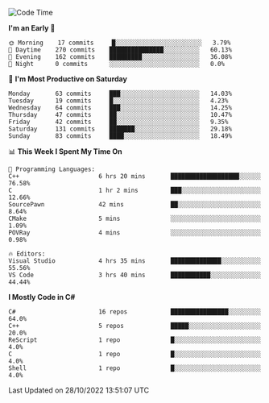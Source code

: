 <!--START_SECTION:waka-->
![Code Time](http://img.shields.io/badge/Code%20Time-878%20hrs%2038%20mins-blue)

**I'm an Early 🐤** 

```text
🌞 Morning    17 commits     █░░░░░░░░░░░░░░░░░░░░░░░░   3.79% 
🌆 Daytime    270 commits    ███████████████░░░░░░░░░░   60.13% 
🌃 Evening    162 commits    █████████░░░░░░░░░░░░░░░░   36.08% 
🌙 Night      0 commits      ░░░░░░░░░░░░░░░░░░░░░░░░░   0.0%

```
📅 **I'm Most Productive on Saturday** 

```text
Monday       63 commits     ███░░░░░░░░░░░░░░░░░░░░░░   14.03% 
Tuesday      19 commits     █░░░░░░░░░░░░░░░░░░░░░░░░   4.23% 
Wednesday    64 commits     ███░░░░░░░░░░░░░░░░░░░░░░   14.25% 
Thursday     47 commits     ██░░░░░░░░░░░░░░░░░░░░░░░   10.47% 
Friday       42 commits     ██░░░░░░░░░░░░░░░░░░░░░░░   9.35% 
Saturday     131 commits    ███████░░░░░░░░░░░░░░░░░░   29.18% 
Sunday       83 commits     ████░░░░░░░░░░░░░░░░░░░░░   18.49%

```


📊 **This Week I Spent My Time On** 

```text
💬 Programming Languages: 
C++                      6 hrs 20 mins       ███████████████████░░░░░░   76.58% 
C                        1 hr 2 mins         ███░░░░░░░░░░░░░░░░░░░░░░   12.66% 
SourcePawn               42 mins             ██░░░░░░░░░░░░░░░░░░░░░░░   8.64% 
CMake                    5 mins              ░░░░░░░░░░░░░░░░░░░░░░░░░   1.09% 
POVRay                   4 mins              ░░░░░░░░░░░░░░░░░░░░░░░░░   0.98%

🔥 Editors: 
Visual Studio            4 hrs 35 mins       ██████████████░░░░░░░░░░░   55.56% 
VS Code                  3 hrs 40 mins       ███████████░░░░░░░░░░░░░░   44.44%

```

**I Mostly Code in C#** 

```text
C#                       16 repos            ████████████████░░░░░░░░░   64.0% 
C++                      5 repos             █████░░░░░░░░░░░░░░░░░░░░   20.0% 
ReScript                 1 repo              █░░░░░░░░░░░░░░░░░░░░░░░░   4.0% 
C                        1 repo              █░░░░░░░░░░░░░░░░░░░░░░░░   4.0% 
Shell                    1 repo              █░░░░░░░░░░░░░░░░░░░░░░░░   4.0%

```



 Last Updated on 28/10/2022 13:51:07 UTC
<!--END_SECTION:waka-->
